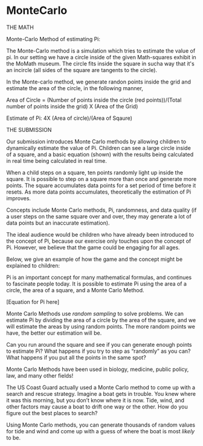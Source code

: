 # MonteCarlo

THE MATH

Monte-Carlo Method of estimating Pi:

The Monte-Carlo method is a simulation which tries to estimate the value of pi. In our setting we have a circle inside of the given Math-squares exhibit in the MoMath museum. The circle fits inside the square in sucha way that it's an incircle (all sides of the square are tangents to the circle).

In the Monte-carlo method, we generate randon points inside the grid  and estimate the area of the circle, in the following manner,

Area of Circle = (Number of points inside the circle (red points))/(Total number of points inside the grid) X (Area of the Grid)

Estimate of Pi: 4X (Area of circle)/(Area of Sqaure)

THE SUBMISSION

Our submission introduces Monte Carlo methods by allowing children to dynamically estimate the value of Pi. Children can see a large circle inside of a square, and a basic equation (shown) with the results being calculated in real time being calculated in real time. 

When a child steps on a square, ten points randomly light up inside the square. It is possible to step on a square more than once and generate more points. The square accumulates data points for a set period of time before it resets. As more data points accumulates, theoretically the estimation of Pi improves. 

Concepts include Monte Carlo methods, Pi, randomness, and data quality (if a user steps on the same square over and over, they may generate a lot of data points but an inaccurate estimation).

The ideal audience would be children who have already been introduced to the concept of Pi, because our exercise only touches upon the concept of Pi. However, we believe that the game could be engaging for all ages. 

Below, we give an example of how the game and the concept might be explained to children: 

 Pi is an important concept for many mathematical formulas, and continues to fascinate people today. It is possible to estimate Pi using the area of a circle, the area of a square, and a Monte Carlo Method.

[Equation for Pi here] 

Monte Carlo Methods use *random sampling* to solve problems. We can estimate Pi by dividing the area of a circle by the area of the square, and we will estimate the areas by using random points. The more random points we have, the better our estimation will be. 

Can you run around the square and see if you can generate enough points to estimate Pi? 
What happens if you try to step as “randomly” as you can? 
What happens if you put all the points in the same spot? 

Monte Carlo Methods have been used in biology, medicine, public policy, law, and many other fields!

The US Coast Guard actually used a Monte Carlo method to come up with a search and rescue strategy. Imagine a boat gets in trouble. You knew where it was this morning, but you don’t know where it is now. Tide, wind, and other factors may cause a boat to drift one way or the other. How do you figure out the best places to search?

Using Monte Carlo methods, you can generate thousands of random values for tide and wind and come up with a guess of where the boat is most *likely* to be. 
